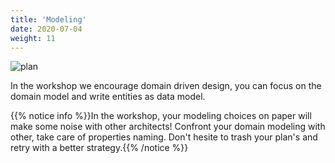 ```yaml
---
title: 'Modeling'
date: 2020-07-04
weight: 11
---
```


![plan](/img/plan.png?width=256px)

In the workshop we encourage domain driven design, you can focus on the domain
model and write entities as data model.

{{% notice info %}}In the workshop, your modeling choices on paper will make
some noise with other architects! Confront your domain modeling with other, take
care of properties naming. Don't hesite to trash your plan's and retry with a
better strategy.{{% /notice %}}
